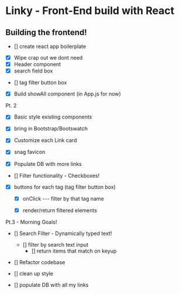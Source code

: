 # Linky - Front-End build with React

## Building the frontend!

- [] create react app boilerplate
 - [x] Wipe crap out we dont need
 - [x] Header component
 - [x] search field box
 - [] tag filter button box
 - [x] Build showAll component (in App.js for now)

Pt. 2

 - [x] Basic style existing components
 - [x] bring in Bootstrap/Bootswatch
 - [x] Customize each Link card
  - [x] snag favicon

- [x] Populate DB with more links

- [] Filter functionality - Checkboxes!
 - [x] buttons for each tag (tag filter button box)
    - [x] onClick --- filter by that tag name
    - [x] render/return filtered elements


Pt.3 - Morning Goals!

- [] Search Filter - Dynamically typed text!
  - [] filter by search text input
    - [] return items that match on keyup

- [] Refactor codebase

- [] clean up style

- [] populate DB with all my links
